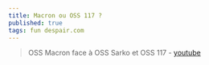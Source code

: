 ```yaml
---
title: Macron ou OSS 117 ?
published: true
tags: fun despair.com
---
```

> OSS Macron face à OSS Sarko et OSS 117 - [youtube](https://www.youtube.com/watch?v=dZLev4hfWvo)

